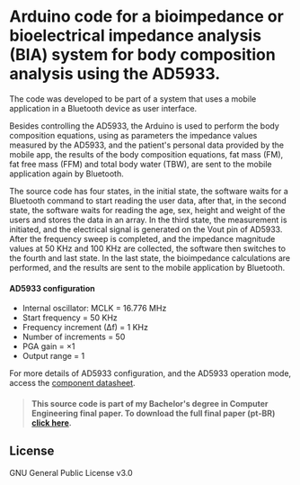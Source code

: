 # Arduino code for a bioimpedance or bioelectrical impedance analysis (BIA) system for body composition analysis using the AD5933.

The code was developed to be part of a system that uses a mobile application in a Bluetooth device as user interface.

Besides controlling the AD5933, the Arduino is used to perform the body composition equations, using as parameters the impedance values measured by the AD5933, and the patient's personal data provided by the mobile app, the results of the body composition equations, fat mass (FM), fat free mass (FFM) and total body water (TBW), are sent to the mobile application again by Bluetooth.

The source code has four states, in the initial state, the software waits for a Bluetooth command to start reading the user data, after that, in the second state, the software waits for reading the age, sex, height and weight of the users and stores the data in an array. In the third state, the measurement is initiated, and the electrical signal is generated on the Vout pin of AD5933. After the frequency sweep is completed, and the impedance magnitude values at 50 KHz and 100 KHz are collected, the software then switches to the fourth and last state. In the last state, the bioimpedance calculations are performed, and the results are sent to the mobile application by Bluetooth.

#### AD5933 configuration

 - Internal oscillator: MCLK = 16.776 MHz
 - Start frequency = 50 KHz
 - Frequency increment (∆f) = 1 KHz
 - Number of increments = 50
 - PGA gain = ×1
 - Output range = 1

For more details of AD5933 configuration, and the AD5933 operation mode, access the [component datasheet](http://www.analog.com/media/en/technical-documentation/data-sheets/AD5933.pdf).

> #### This source code is part of my Bachelor's degree in Computer Engineering final paper. To download the full final paper (pt-BR) [click here](https://raw.githubusercontent.com/dyarleniber/AD5933-arduino-bioimpedance/master/final-paper-dyarleniber.pdf).

License
----

GNU General Public License v3.0
